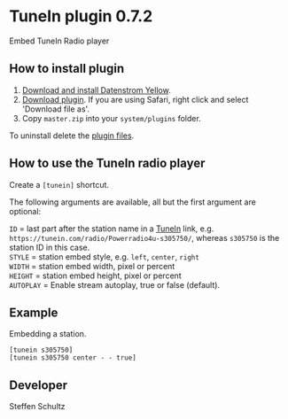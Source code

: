 TuneIn plugin 0.7.2
===================
Embed TuneIn Radio player

## How to install plugin

1. [Download and install Datenstrom Yellow](https://github.com/datenstrom/yellow/).
2. [Download plugin](https://github.com/schulle4u/yellow-plugin-tunein/archive/master.zip). If you are using Safari, right click and select 'Download file as'.
3. Copy `master.zip` into your `system/plugins` folder.

To uninstall delete the [plugin files](update.ini).

## How to use the TuneIn radio player

Create a `[tunein]` shortcut.
 
The following arguments are available, all but the first argument are optional:

`ID` = last part after the station name in a [TuneIn](https://www.tunein.com/) link, e.g. `https://tunein.com/radio/Powerradio4u-s305750/`, whereas `s305750` is the station ID in this case.  
`STYLE` = station embed style, e.g. `left`, `center`, `right`  
`WIDTH` = station embed width, pixel or percent  
`HEIGHT` = station embed height, pixel or percent   
`AUTOPLAY` = Enable stream autoplay, true or false (default).  

## Example

Embedding a station. 

    [tunein s305750]
    [tunein s305750 center - - true]

## Developer

Steffen Schultz
